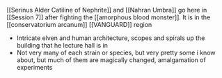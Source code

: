 [[Serinus Alder Catiline of Nephrite]] and [[Nahran Umbra]] go here in [[Session 7]] after fighting the [[amorphous blood monster]]. It is in the [[conservatorium arcanum]] [[VANGUARD]] region 

-   Intricate elven and human architecture, scopes and spirals up the building that he lecture hall is in
-   Not very many of each strain or species, but very pretty some i know about, but much of them are magically changed, amalgamation of experiments